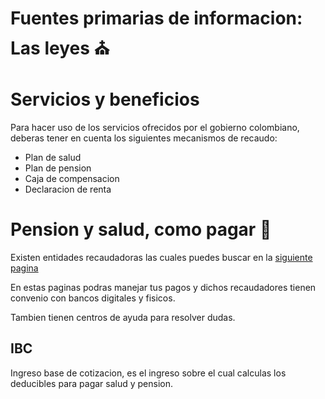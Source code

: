 # Fuentes primarias de informacion: Las leyes ⛪️

# Servicios y beneficios

Para hacer uso de los servicios ofrecidos por el gobierno colombiano, deberas tener en cuenta los siguientes
mecanismos de recaudo:

- Plan de salud
- Plan de pension
- Caja de compensacion
- Declaracion de renta

# Pension y salud, como pagar 🧐

Existen entidades recaudadoras las cuales puedes buscar en la [siguiente pagina](https://www.minsalud.gov.co/proteccionsocial/Paginas/contacto-operadores-pila.aspx)

En estas paginas podras manejar tus pagos y dichos recaudadores tienen convenio con bancos digitales y fisicos.

Tambien tienen centros de ayuda para resolver dudas.

## IBC

Ingreso base de cotizacion, es el ingreso sobre el cual calculas los deducibles para pagar
salud y pension.
